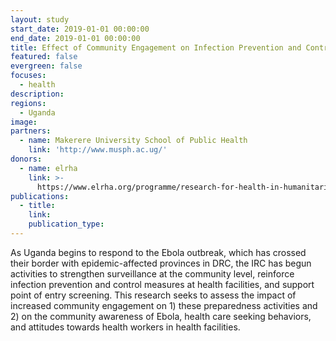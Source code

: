 ```yaml
---
layout: study
start_date: 2019-01-01 00:00:00
end_date: 2019-01-01 00:00:00
title: Effect of Community Engagement on Infection Prevention and Control for Ebola
featured: false
evergreen: false
focuses:
  - health
description:
regions:
  - Uganda
image:
partners:
  - name: Makerere University School of Public Health
    link: 'http://www.musph.ac.ug/'
donors:
  - name: elrha
    link: >-
      https://www.elrha.org/programme/research-for-health-in-humanitarian-crises/
publications:
  - title:
    link:
    publication_type:
---
```


As Uganda begins to respond to the Ebola outbreak, which has crossed their border with epidemic-affected provinces in DRC, the IRC has begun activities to strengthen surveillance at the community level, reinforce infection prevention and control measures at health facilities, and support point of entry screening. This research seeks to assess the impact of increased community engagement on 1) these preparedness activities and 2) on the community awareness of Ebola, health care seeking behaviors, and attitudes towards health workers in health facilities.